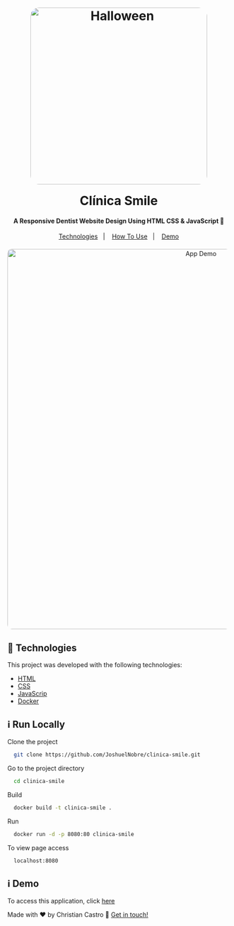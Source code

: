 <h1 align="center">
    <img alt="Halloween" src="assets/logo.png" style="width: 400px; border-radius: 20px; margin-bottom:20px;" />
    <br>
    Clínica Smile
</h1>

<h4 align="center">
  A Responsive Dentist Website Design Using HTML CSS & JavaScript 🦷
</h4>


<p align="center" style="margin-bottom:20px">
  <a href="#rocket-technologies">Technologies</a>&nbsp;&nbsp;&nbsp;|&nbsp;&nbsp;&nbsp;
  <a href="#information_source-how-to-use">How To Use</a>&nbsp;&nbsp;&nbsp;|&nbsp;&nbsp;&nbsp;
  <a href="#information_source-demo">Demo</a>
</p>

<p align="center">
  <img alt="App Demo" src="assets/site.gif" style="width: 860px; border-radius: 10px;">
</p>

## :rocket: Technologies

This project was developed with the following technologies:

-  [HTML](https://developer.mozilla.org/pt-BR/docs/Web/HTML)
-  [CSS](https://developer.mozilla.org/pt-BR/docs/Web/CSS)
-  [JavaScrip](https://developer.mozilla.org/pt-BR/docs/Web/JavaScript)
-  [Docker](https://www.docker.com)


## :information_source: Run Locally

Clone the project

```bash
  git clone https://github.com/JoshuelNobre/clinica-smile.git
```

Go to the project directory

```bash
  cd clinica-smile
```

Build

```bash
  docker build -t clinica-smile .
```

Run

```bash
  docker run -d -p 8080:80 clinica-smile
```

To view page access

```bash
  localhost:8080 
```

## :information_source: Demo

To access this application, click [here](https://ccastro01.github.io/clinica-smile)



Made with ♥ by Christian Castro :wave: [Get in touch!](https://www.linkedin.com/in/chrisdcdev/)


